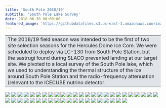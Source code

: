 ```yaml
---
title: 'South Pole 2018/19'
subtitle: 'South Pole Lake Survey'
date: 2018-06-30 00:00:00
featured_image: 'https://githubdatafiles.s3.us-east-1.amazonaws.com/images/Antarctic_1819/00_FieldTeam.jpg'
---
```

<table><tr><td style='background-color: #e0e4e8  !important'>
The 2018/19 field season was intended to be the first of two site selection seasons for the Hercules Dome Ice Core. We were scheduled to deploy via LC-130 from South Pole Station, but the sastrugi found during SLACO prevented landing at our target site. We pivoted to a local survey of the South Pole lake, which we used to understanding the thermal structure of the ice around South Pole Station and the radio-frequency attenuation (relevant to the ICECUBE nutrino detector.
</td></tr></table>
<div class="gallery" data-columns="3">
<img src="https://githubdatafiles.s3.us-east-1.amazonaws.com/images/Antarctic_1819/EJS_2918.JPG">
<img src="https://githubdatafiles.s3.us-east-1.amazonaws.com/images/Antarctic_1819/IMG_20181127_101110.jpg">
<img src="https://githubdatafiles.s3.us-east-1.amazonaws.com/images/Antarctic_1819/IMG_20181127_144657.jpg">
<img src="https://githubdatafiles.s3.us-east-1.amazonaws.com/images/Antarctic_1819/IMG_20181127_160847.jpg">
<img src="https://githubdatafiles.s3.us-east-1.amazonaws.com/images/Antarctic_1819/IMG_20181129_220603.jpg">
<img src="https://githubdatafiles.s3.us-east-1.amazonaws.com/images/Antarctic_1819/IMG_20181202_103101.jpg">
<img src="https://githubdatafiles.s3.us-east-1.amazonaws.com/images/Antarctic_1819/IMG_20181205_164856.jpg">
<img src="https://githubdatafiles.s3.us-east-1.amazonaws.com/images/Antarctic_1819/IMG_20181208_153636.jpg">
<img src="https://githubdatafiles.s3.us-east-1.amazonaws.com/images/Antarctic_1819/IMG_20181212_224914.jpg">
<img src="https://githubdatafiles.s3.us-east-1.amazonaws.com/images/Antarctic_1819/IMG_20181222_115921.jpg">
<img src="https://githubdatafiles.s3.us-east-1.amazonaws.com/images/Antarctic_1819/IMG_20181222_193422.jpg">
<img src="https://githubdatafiles.s3.us-east-1.amazonaws.com/images/Antarctic_1819/IMG_20181225_113837.jpg">
<img src="https://githubdatafiles.s3.us-east-1.amazonaws.com/images/Antarctic_1819/IMG_20181225_114211.jpg">
<img src="https://githubdatafiles.s3.us-east-1.amazonaws.com/images/Antarctic_1819/IMG_20181225_114256.jpg">
<img src="https://githubdatafiles.s3.us-east-1.amazonaws.com/images/Antarctic_1819/IMG_20181225_114606.jpg">
<img src="https://githubdatafiles.s3.us-east-1.amazonaws.com/images/Antarctic_1819/IMG_20181225_114929.jpg">
<img src="https://githubdatafiles.s3.us-east-1.amazonaws.com/images/Antarctic_1819/IMG_20181225_192031.jpg">
<img src="https://githubdatafiles.s3.us-east-1.amazonaws.com/images/Antarctic_1819/IMG_20181229_165515.jpg">
<img src="https://githubdatafiles.s3.us-east-1.amazonaws.com/images/Antarctic_1819/IMG_20190102_084538.jpg">
<img src="https://githubdatafiles.s3.us-east-1.amazonaws.com/images/Antarctic_1819/IMG_20190103_101844.jpg">
<img src="https://githubdatafiles.s3.us-east-1.amazonaws.com/images/Antarctic_1819/IMG_20190106_165823.jpg">
<img src="https://githubdatafiles.s3.us-east-1.amazonaws.com/images/Antarctic_1819/IMG_20190109_163009.jpg">
<img src="https://githubdatafiles.s3.us-east-1.amazonaws.com/images/Antarctic_1819/IMG_20190109_170521.jpg">
<img src="https://githubdatafiles.s3.us-east-1.amazonaws.com/images/Antarctic_1819/IMG_20190110_134031.jpg">
<img src="https://githubdatafiles.s3.us-east-1.amazonaws.com/images/Antarctic_1819/IMG_20190112_165638.jpg">
<img src="https://githubdatafiles.s3.us-east-1.amazonaws.com/images/Antarctic_1819/IMG_20190114_080248.jpg">
<img src="https://githubdatafiles.s3.us-east-1.amazonaws.com/images/Antarctic_1819/IMG_20190114_082244.jpg">
<img src="https://githubdatafiles.s3.us-east-1.amazonaws.com/images/Antarctic_1819/IMG_20190114_093033.jpg">
<img src="https://githubdatafiles.s3.us-east-1.amazonaws.com/images/Antarctic_1819/IMG_20190118_132236.jpg">
<img src="https://githubdatafiles.s3.us-east-1.amazonaws.com/images/Antarctic_1819/IMG_20190118_132357.jpg">
<img src="https://githubdatafiles.s3.us-east-1.amazonaws.com/images/Antarctic_1819/IMG_20190121_133851.jpg">
<img src="https://githubdatafiles.s3.us-east-1.amazonaws.com/images/Antarctic_1819/IMG_20190121_134712.jpg">
<img src="https://githubdatafiles.s3.us-east-1.amazonaws.com/images/Antarctic_1819/IMG_20190121_134728.jpg">
<img src="https://githubdatafiles.s3.us-east-1.amazonaws.com/images/Antarctic_1819/IMG_20190121_135346.jpg">
<img src="https://githubdatafiles.s3.us-east-1.amazonaws.com/images/Antarctic_1819/IMG_20190121_143126.jpg">
<img src="https://githubdatafiles.s3.us-east-1.amazonaws.com/images/Antarctic_1819/IMG_20190121_143207.jpg">
<img src="https://githubdatafiles.s3.us-east-1.amazonaws.com/images/Antarctic_1819/IMG_20190122_092330.jpg">
<img src="https://githubdatafiles.s3.us-east-1.amazonaws.com/images/Antarctic_1819/IMG_20190122_094209.jpg">
<img src="https://githubdatafiles.s3.us-east-1.amazonaws.com/images/Antarctic_1819/IMG_20190122_125653_edited.jpg">
<img src="https://githubdatafiles.s3.us-east-1.amazonaws.com/images/Antarctic_1819/IMG_20190130_130359.jpg">
<img src="https://githubdatafiles.s3.us-east-1.amazonaws.com/images/Antarctic_1819/IMG_20190130_131831.jpg">
<img src="https://githubdatafiles.s3.us-east-1.amazonaws.com/images/Antarctic_1819/IMG_20190131_141758.jpg">
<img src="https://githubdatafiles.s3.us-east-1.amazonaws.com/images/Antarctic_1819/IMG_20190131_143246.jpg">
<img src="https://githubdatafiles.s3.us-east-1.amazonaws.com/images/Antarctic_1819/IMG_20190131_144251.jpg">
<img src="https://githubdatafiles.s3.us-east-1.amazonaws.com/images/Antarctic_1819/IMG_20190201_130940.jpg">
</div>
